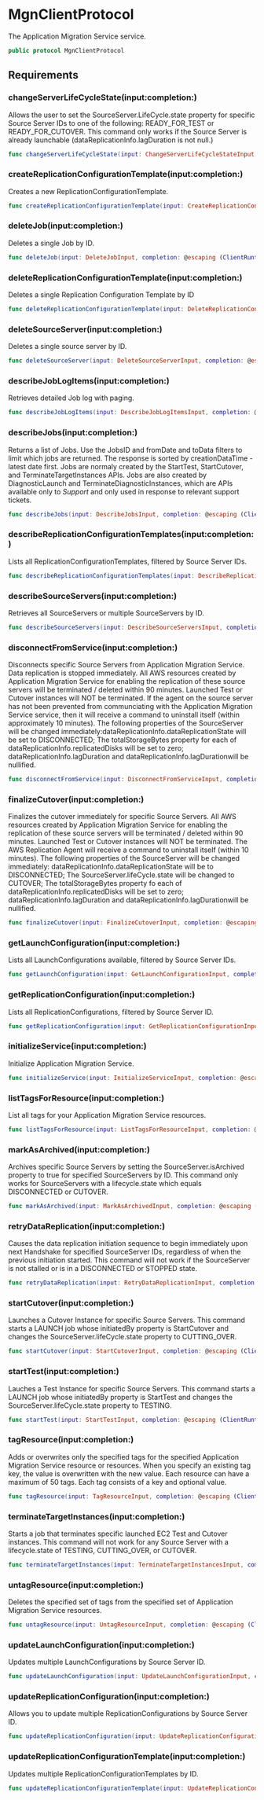 # MgnClientProtocol

The Application Migration Service service.

``` swift
public protocol MgnClientProtocol 
```

## Requirements

### changeServerLifeCycleState(input:​completion:​)

Allows the user to set the SourceServer.LifeCycle.state property for specific Source Server IDs to one of the following:​ READY\_FOR\_TEST or READY\_FOR\_CUTOVER. This command only works if the Source Server is already launchable (dataReplicationInfo.lagDuration is not null.)

``` swift
func changeServerLifeCycleState(input: ChangeServerLifeCycleStateInput, completion: @escaping (ClientRuntime.SdkResult<ChangeServerLifeCycleStateOutputResponse, ChangeServerLifeCycleStateOutputError>) -> Void)
```

### createReplicationConfigurationTemplate(input:​completion:​)

Creates a new ReplicationConfigurationTemplate.

``` swift
func createReplicationConfigurationTemplate(input: CreateReplicationConfigurationTemplateInput, completion: @escaping (ClientRuntime.SdkResult<CreateReplicationConfigurationTemplateOutputResponse, CreateReplicationConfigurationTemplateOutputError>) -> Void)
```

### deleteJob(input:​completion:​)

Deletes a single Job by ID.

``` swift
func deleteJob(input: DeleteJobInput, completion: @escaping (ClientRuntime.SdkResult<DeleteJobOutputResponse, DeleteJobOutputError>) -> Void)
```

### deleteReplicationConfigurationTemplate(input:​completion:​)

Deletes a single Replication Configuration Template by ID

``` swift
func deleteReplicationConfigurationTemplate(input: DeleteReplicationConfigurationTemplateInput, completion: @escaping (ClientRuntime.SdkResult<DeleteReplicationConfigurationTemplateOutputResponse, DeleteReplicationConfigurationTemplateOutputError>) -> Void)
```

### deleteSourceServer(input:​completion:​)

Deletes a single source server by ID.

``` swift
func deleteSourceServer(input: DeleteSourceServerInput, completion: @escaping (ClientRuntime.SdkResult<DeleteSourceServerOutputResponse, DeleteSourceServerOutputError>) -> Void)
```

### describeJobLogItems(input:​completion:​)

Retrieves detailed Job log with paging.

``` swift
func describeJobLogItems(input: DescribeJobLogItemsInput, completion: @escaping (ClientRuntime.SdkResult<DescribeJobLogItemsOutputResponse, DescribeJobLogItemsOutputError>) -> Void)
```

### describeJobs(input:​completion:​)

Returns a list of Jobs. Use the JobsID and fromDate and toData filters to limit which jobs are returned. The response is sorted by creationDataTime - latest date first. Jobs are normaly created by the StartTest, StartCutover, and TerminateTargetInstances APIs. Jobs are also created by DiagnosticLaunch and TerminateDiagnosticInstances, which are APIs available only to *Support* and only used in response to relevant support tickets.

``` swift
func describeJobs(input: DescribeJobsInput, completion: @escaping (ClientRuntime.SdkResult<DescribeJobsOutputResponse, DescribeJobsOutputError>) -> Void)
```

### describeReplicationConfigurationTemplates(input:​completion:​)

Lists all ReplicationConfigurationTemplates, filtered by Source Server IDs.

``` swift
func describeReplicationConfigurationTemplates(input: DescribeReplicationConfigurationTemplatesInput, completion: @escaping (ClientRuntime.SdkResult<DescribeReplicationConfigurationTemplatesOutputResponse, DescribeReplicationConfigurationTemplatesOutputError>) -> Void)
```

### describeSourceServers(input:​completion:​)

Retrieves all SourceServers or multiple SourceServers by ID.

``` swift
func describeSourceServers(input: DescribeSourceServersInput, completion: @escaping (ClientRuntime.SdkResult<DescribeSourceServersOutputResponse, DescribeSourceServersOutputError>) -> Void)
```

### disconnectFromService(input:​completion:​)

Disconnects specific Source Servers from Application Migration Service. Data replication is stopped immediately. All AWS resources created by Application Migration Service for enabling the replication of these source servers will be terminated / deleted within 90 minutes. Launched Test or Cutover instances will NOT be terminated. If the agent on the source server has not been prevented from communciating with the Application Migration Service service, then it will receive a command to uninstall itself (within approximately 10 minutes). The following properties of the SourceServer will be changed immediately:​ dataReplicationInfo.dataReplicationState will be set to DISCONNECTED; The totalStorageBytes property for each of dataReplicationInfo.replicatedDisks will be set to zero; dataReplicationInfo.lagDuration and dataReplicationInfo.lagDurationwill be nullified.

``` swift
func disconnectFromService(input: DisconnectFromServiceInput, completion: @escaping (ClientRuntime.SdkResult<DisconnectFromServiceOutputResponse, DisconnectFromServiceOutputError>) -> Void)
```

### finalizeCutover(input:​completion:​)

Finalizes the cutover immediately for specific Source Servers. All AWS resources created by Application Migration Service for enabling the replication of these source servers will be terminated / deleted within 90 minutes. Launched Test or Cutover instances will NOT be terminated. The AWS Replication Agent will receive a command to uninstall itself (within 10 minutes). The following properties of the SourceServer will be changed immediately:​ dataReplicationInfo.dataReplicationState will be to DISCONNECTED; The SourceServer.lifeCycle.state will be changed to CUTOVER; The totalStorageBytes property fo each of dataReplicationInfo.replicatedDisks will be set to zero; dataReplicationInfo.lagDuration and dataReplicationInfo.lagDurationwill be nullified.

``` swift
func finalizeCutover(input: FinalizeCutoverInput, completion: @escaping (ClientRuntime.SdkResult<FinalizeCutoverOutputResponse, FinalizeCutoverOutputError>) -> Void)
```

### getLaunchConfiguration(input:​completion:​)

Lists all LaunchConfigurations available, filtered by Source Server IDs.

``` swift
func getLaunchConfiguration(input: GetLaunchConfigurationInput, completion: @escaping (ClientRuntime.SdkResult<GetLaunchConfigurationOutputResponse, GetLaunchConfigurationOutputError>) -> Void)
```

### getReplicationConfiguration(input:​completion:​)

Lists all ReplicationConfigurations, filtered by Source Server ID.

``` swift
func getReplicationConfiguration(input: GetReplicationConfigurationInput, completion: @escaping (ClientRuntime.SdkResult<GetReplicationConfigurationOutputResponse, GetReplicationConfigurationOutputError>) -> Void)
```

### initializeService(input:​completion:​)

Initialize Application Migration Service.

``` swift
func initializeService(input: InitializeServiceInput, completion: @escaping (ClientRuntime.SdkResult<InitializeServiceOutputResponse, InitializeServiceOutputError>) -> Void)
```

### listTagsForResource(input:​completion:​)

List all tags for your Application Migration Service resources.

``` swift
func listTagsForResource(input: ListTagsForResourceInput, completion: @escaping (ClientRuntime.SdkResult<ListTagsForResourceOutputResponse, ListTagsForResourceOutputError>) -> Void)
```

### markAsArchived(input:​completion:​)

Archives specific Source Servers by setting the SourceServer.isArchived property to true for specified SourceServers by ID. This command only works for SourceServers with a lifecycle.state which equals DISCONNECTED or CUTOVER.

``` swift
func markAsArchived(input: MarkAsArchivedInput, completion: @escaping (ClientRuntime.SdkResult<MarkAsArchivedOutputResponse, MarkAsArchivedOutputError>) -> Void)
```

### retryDataReplication(input:​completion:​)

Causes the data replication initiation sequence to begin immediately upon next Handshake for specified SourceServer IDs, regardless of when the previous initiation started. This command will not work if the SourceServer is not stalled or is in a DISCONNECTED or STOPPED state.

``` swift
func retryDataReplication(input: RetryDataReplicationInput, completion: @escaping (ClientRuntime.SdkResult<RetryDataReplicationOutputResponse, RetryDataReplicationOutputError>) -> Void)
```

### startCutover(input:​completion:​)

Launches a Cutover Instance for specific Source Servers. This command starts a LAUNCH job whose initiatedBy property is StartCutover and changes the SourceServer.lifeCycle.state property to CUTTING\_OVER.

``` swift
func startCutover(input: StartCutoverInput, completion: @escaping (ClientRuntime.SdkResult<StartCutoverOutputResponse, StartCutoverOutputError>) -> Void)
```

### startTest(input:​completion:​)

Lauches a Test Instance for specific Source Servers. This command starts a LAUNCH job whose initiatedBy property is StartTest and changes the SourceServer.lifeCycle.state property to TESTING.

``` swift
func startTest(input: StartTestInput, completion: @escaping (ClientRuntime.SdkResult<StartTestOutputResponse, StartTestOutputError>) -> Void)
```

### tagResource(input:​completion:​)

Adds or overwrites only the specified tags for the specified Application Migration Service resource or resources. When you specify an existing tag key, the value is overwritten with the new value. Each resource can have a maximum of 50 tags. Each tag consists of a key and optional value.

``` swift
func tagResource(input: TagResourceInput, completion: @escaping (ClientRuntime.SdkResult<TagResourceOutputResponse, TagResourceOutputError>) -> Void)
```

### terminateTargetInstances(input:​completion:​)

Starts a job that terminates specific launched EC2 Test and Cutover instances. This command will not work for any Source Server with a lifecycle.state of TESTING, CUTTING\_OVER, or CUTOVER.

``` swift
func terminateTargetInstances(input: TerminateTargetInstancesInput, completion: @escaping (ClientRuntime.SdkResult<TerminateTargetInstancesOutputResponse, TerminateTargetInstancesOutputError>) -> Void)
```

### untagResource(input:​completion:​)

Deletes the specified set of tags from the specified set of Application Migration Service resources.

``` swift
func untagResource(input: UntagResourceInput, completion: @escaping (ClientRuntime.SdkResult<UntagResourceOutputResponse, UntagResourceOutputError>) -> Void)
```

### updateLaunchConfiguration(input:​completion:​)

Updates multiple LaunchConfigurations by Source Server ID.

``` swift
func updateLaunchConfiguration(input: UpdateLaunchConfigurationInput, completion: @escaping (ClientRuntime.SdkResult<UpdateLaunchConfigurationOutputResponse, UpdateLaunchConfigurationOutputError>) -> Void)
```

### updateReplicationConfiguration(input:​completion:​)

Allows you to update multiple ReplicationConfigurations by Source Server ID.

``` swift
func updateReplicationConfiguration(input: UpdateReplicationConfigurationInput, completion: @escaping (ClientRuntime.SdkResult<UpdateReplicationConfigurationOutputResponse, UpdateReplicationConfigurationOutputError>) -> Void)
```

### updateReplicationConfigurationTemplate(input:​completion:​)

Updates multiple ReplicationConfigurationTemplates by ID.

``` swift
func updateReplicationConfigurationTemplate(input: UpdateReplicationConfigurationTemplateInput, completion: @escaping (ClientRuntime.SdkResult<UpdateReplicationConfigurationTemplateOutputResponse, UpdateReplicationConfigurationTemplateOutputError>) -> Void)
```
